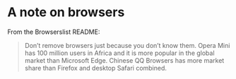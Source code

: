 # A note on browsers

From the Browserslist README:

> Don’t remove browsers just because you don’t know them.
> Opera Mini has 100 million users in Africa and it is more
> popular in the global market than Microsoft Edge. Chinese
> QQ Browsers has more market share than Firefox and desktop
> Safari combined.
